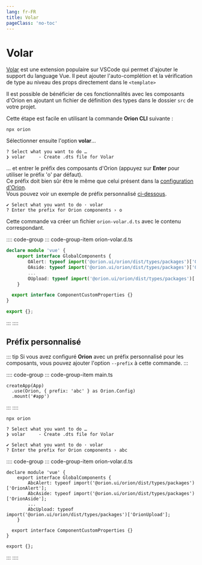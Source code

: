 ```yaml
---
lang: fr-FR
title: Volar
pageClass: 'no-toc'
---
```


# Volar

[Volar](https://marketplace.visualstudio.com/items?itemName=Vue.volar) est une extension populaire sur VSCode qui permet d'ajouter le support du language Vue.
Il peut ajouter l'auto-complétion et la vérification de type au niveau des props directement dans le `<template>`

Il est possible de bénéficier de ces fonctionnalités avec les composants d'Orion en ajoutant un fichier de définition des types dans le dossier `src` de votre projet.

Cette étape est facile en utilisant la commande **Orion CLI** suivante :

```sh:no-line-numbers
npx orion
```

Sélectionner ensuite l'option **volar**...

```:no-line-numbers{2}
? Select what you want to do …
❯ volar     - Create .dts file for Volar
```

... et entrer le préfix des composants d'Orion (appuyez sur **Enter** pour utiliser le préfix 'o' par défaut).\
Ce préfix doit bien sûr être le même que celui présent dans la [configuration d'Orion](quick-start.md#configuration-options).\
Vous pouvez voir un exemple de préfix personnalisé [ci-dessous](#prefix-personnalise).

```:no-line-numbers{2}
✔ Select what you want to do · volar
? Enter the prefix for Orion components › o
```

Cette commande va créer un fichier `orion-volar.d.ts` avec le contenu correspondant.

:::: code-group
::: code-group-item orion-volar.d.ts

```ts
declare module 'vue' {
	export interface GlobalComponents {
		OAlert: typeof import('@orion.ui/orion/dist/types/packages')['OrionAlert'];
		OAside: typeof import('@orion.ui/orion/dist/types/packages')['OrionAside'];
		...
		OUpload: typeof import('@orion.ui/orion/dist/types/packages')['OrionUpload'];
	}

  export interface ComponentCustomProperties {}
}

export {};
```

:::
::::

## Préfix personnalisé

::: tip
Si vous avez configuré **Orion** avec un préfix personnalisé pour les composants, vous pouvez ajouter l'option `--prefix` à cette commande.
:::

:::: code-group
::: code-group-item main.ts

```ts{2}
createApp(App)
  .use(Orion, { prefix: 'abc' } as Orion.Config)
  .mount('#app')
```

:::
::::

```sh:no-line-numbers
npx orion
```

```:no-line-numbers{2}
? Select what you want to do …
❯ volar     - Create .dts file for Volar
```

```:no-line-numbers{2}
✔ Select what you want to do · volar
? Enter the prefix for Orion components › abc
```

:::: code-group
::: code-group-item orion-volar.d.ts

```ts{3,4,6}
declare module 'vue' {
	export interface GlobalComponents {
		AbcAlert: typeof import('@orion.ui/orion/dist/types/packages')['OrionAlert'];
		AbcAside: typeof import('@orion.ui/orion/dist/types/packages')['OrionAside'];
		...
		AbcUpload: typeof import('@orion.ui/orion/dist/types/packages')['OrionUpload'];
	}

  export interface ComponentCustomProperties {}
}

export {};
```

:::
::::
